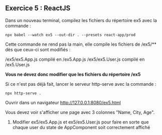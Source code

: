 ## Exercice 5 : ReactJS

Dans un nouveau terminal, compilez les fichiers du répertoire ex5 avec la commande : 

```
npx babel --watch ex5 --out-dir . --presets react-app/prod
```

Cette commande ne rend pas la main, elle compile les fichiers de /ex5/** dès que ceux-ci sont modifiés : 

/ex5/ex5.App.js     compilé en     /ex5.App.js
/ex5/ex5.User.js    compilé en     /ex5.User.js

**Vous ne devez donc modifier que les fichiers du répertoire /ex5**

Si ce n'est pas déjà fait, lancer le serveur http-serve avec la commande :

```
npx http-serve .
```

Ouvrir dans un navigateur http://127.0.0.1:8080/ex5.html

Vous devez voir s'afficher une page avec 3 colonnes "Name, City, Age".

1. Modifier ex5/ex5.App.js et ex5/ex5.User.js pour faire en sorte que chaque user du state de AppComponent soit correctement affiché
    
